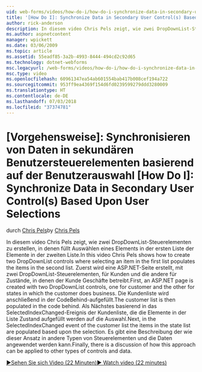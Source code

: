 ```yaml
---
uid: web-forms/videos/how-do-i/how-do-i-synchronize-data-in-secondary-user-controls-based-upon-user-selections
title: '[How Do I]: Synchronize Data in Secondary User Control(s) Based Upon User Selections | Microsoft Docs'
author: rick-anderson
description: In diesem video Chris Pels zeigt, wie zwei DropDownList-Steuerelementen zu erstellen, in denen füllt Auswählen eines Elements in der ersten Liste der Elemente in der zweiten Liste. Erste...
ms.author: aspnetcontent
manager: wpickett
ms.date: 03/06/2009
ms.topic: article
ms.assetid: 55eadf85-3a2b-4993-8444-494cd2c92d65
ms.technology: dotnet-webforms
msc.legacyurl: /web-forms/videos/how-do-i/how-do-i-synchronize-data-in-secondary-user-controls-based-upon-user-selections
msc.type: video
ms.openlocfilehash: 60961347ea54ab601554bab417b008cef194a722
ms.sourcegitcommit: 953ff9ea4369f154d6fd0239599279ddd3280009
ms.translationtype: HT
ms.contentlocale: de-DE
ms.lasthandoff: 07/03/2018
ms.locfileid: "37374781"
---
```

<a name="how-do-i-synchronize-data-in-secondary-user-controls-based-upon-user-selections"></a>[Vorgehensweise]: Synchronisieren von Daten in sekundären Benutzersteuerelementen basierend auf der Benutzerauswahl
[How Do I]: Synchronize Data in Secondary User Control(s) Based Upon User Selections
====================
<span data-ttu-id="1b538-104">durch [Chris Pels](https://twitter.com/chrispels)</span><span class="sxs-lookup"><span data-stu-id="1b538-104">by [Chris Pels](https://twitter.com/chrispels)</span></span>

<span data-ttu-id="1b538-105">In diesem video Chris Pels zeigt, wie zwei DropDownList-Steuerelementen zu erstellen, in denen füllt Auswählen eines Elements in der ersten Liste der Elemente in der zweiten Liste.</span><span class="sxs-lookup"><span data-stu-id="1b538-105">In this video Chris Pels shows how to create two DropDownList controls where selecting an item in the first list populates the items in the second list.</span></span> <span data-ttu-id="1b538-106">Zuerst wird eine ASP.NET-Seite erstellt, mit zwei DropDownList-Steuerelementen, für Kunden und die andere für Zustände, in denen der Kunde Geschäfte betreibt.</span><span class="sxs-lookup"><span data-stu-id="1b538-106">First, an ASP.NET page is created with two DropDownList controls, one for customer and the other for states in which the customer does business.</span></span> <span data-ttu-id="1b538-107">Die Kundenliste wird anschließend in der CodeBehind-aufgefüllt.</span><span class="sxs-lookup"><span data-stu-id="1b538-107">The customer list is then populated in the code behind.</span></span> <span data-ttu-id="1b538-108">Als Nächstes basierend in das SelectedIndexChanged-Ereignis der Kundenliste, die die Elemente in der Liste Zustand aufgefüllt werden auf die Auswahl.</span><span class="sxs-lookup"><span data-stu-id="1b538-108">Next, in the SelectedIndexChanged event of the customer list the items in the state list are populated based upon the selection.</span></span> <span data-ttu-id="1b538-109">Es gibt eine Beschreibung der wie dieser Ansatz in andere Typen von Steuerelementen und die Daten angewendet werden kann.</span><span class="sxs-lookup"><span data-stu-id="1b538-109">Finally, there is a discussion of how this approach can be applied to other types of controls and data.</span></span>

[<span data-ttu-id="1b538-110">&#9654;Sehen Sie sich Video (22 Minuten)</span><span class="sxs-lookup"><span data-stu-id="1b538-110">&#9654; Watch video (22 minutes)</span></span>](https://channel9.msdn.com/Blogs/ASP-NET-Site-Videos/how-do-i-synchronize-data-in-secondary-user-controls-based-upon-user-selections)
